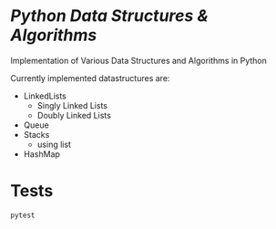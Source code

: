 # _Python Data Structures & Algorithms_
Implementation of Various Data Structures and Algorithms in Python

Currently implemented datastructures are:
- LinkedLists
  - Singly Linked Lists
  - Doubly Linked Lists
- Queue
- Stacks
  - using list
- HashMap
 
# Tests
`pytest`
